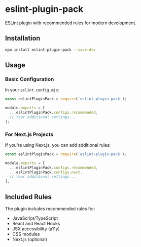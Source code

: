 # eslint-plugin-pack

ESLint plugin with recommended rules for modern development.

## Installation

```bash
npm install eslint-plugin-pack --save-dev
```

## Usage

### Basic Configuration

In your `eslint.config.mjs`:

```js
const eslintPluginPack = require('eslint-plugin-pack');

module.exports = [
  ...eslintPluginPack.configs.recommended,
  // Your additional settings...
];
```

### For Next.js Projects

If you're using Next.js, you can add additional rules:

```mjs
const eslintPluginPack = require('eslint-plugin-pack');

module.exports = [
  ...eslintPluginPack.configs.recommended,
  ...eslintPluginPack.configs.next,
  // Your additional settings...
];
```

## Included Rules

The plugin includes recommended rules for:

- JavaScript/TypeScript
- React and React Hooks
- JSX accessibility (a11y)
- CSS modules
- Next.js (optional)
